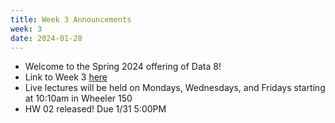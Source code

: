 ```yaml
---
title: Week 3 Announcements
week: 3
date: 2024-01-28
---
```


* Welcome to the Spring 2024 offering of Data 8!
* Link to Week 3 [here](https://www.data8.org/sp24/index.html#week-3)
* Live lectures will be held on Mondays, Wednesdays, and Fridays starting at 10:10am in Wheeler 150
* HW 02 released! Due 1/31 5:00PM
